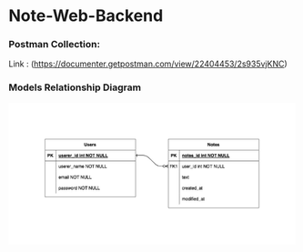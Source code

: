 # Note-Web-Backend


### Postman Collection:
Link : (https://documenter.getpostman.com/view/22404453/2s935vjKNC)

### Models Relationship Diagram
![Model](https://github.com/Moiz-ur-Rehman-03/Note-Web-Backend/blob/main/diagram.jpeg)
